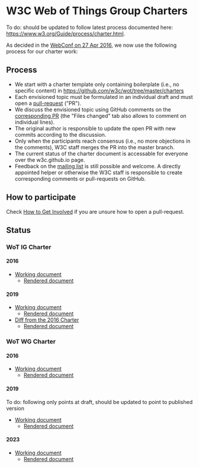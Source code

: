 # W3C Web of Things Group Charters

To do: should be updated to follow latest process documented here: https://www.w3.org/Guide/process/charter.html.

As decided in the [WebConf on 27 Apr 2016](https://www.w3.org/2016/04/27-wot-minutes.html), we now use the following process for our charter work:

## Process

* We start with a charter template only containing boilerplate (i.e., no specific content) in https://github.com/w3c/wot/tree/master/charters
* Each envisioned topic must be formulated in an individual draft and must open a [pull-request](https://help.github.com/articles/using-pull-requests/) ("PR").
* We discuss the envisioned topic using GitHub comments on the [corresponding PR](https://github.com/w3c/wot/pulls) (the "Files changed" tab also allows to comment on individual lines).
* The original author is responsible to update the open PR with new commits according to the discussion.
* Only when the participants reach consensus (i.e., no more objections in the comments), W3C staff merges the PR into the master branch.
* The current status of the charter document is accessable for everyone over the w3c.github.io page.
* Feedback on the [mailing list](https://lists.w3.org/Archives/Public/public-wot-ig/) is still possible and welcome. A directly appointed helper or otherwise the W3C staff is responsible to create corresponding comments or pull-requests on GitHub.

## How to participate

Check [How to Get Involved](https://github.com/w3c/wot#how-to-get-involved) if you are unsure how to open a pull-request.

## Status

### WoT IG Charter

#### 2016
* [Working document](https://github.com/w3c/wot/blob/master/charters/wot-ig-2016.html)
  * [Rendered document](http://w3c.github.io/wot/charters/wot-ig-2016.html)

#### 2019
* [Working document](https://github.com/w3c/wot/blob/master/charters/wot-ig-2019.html)
  * [Rendered document](http://w3c.github.io/wot/charters/wot-ig-2019.html)
* [Diff from the 2016 Charter](https://github.com/w3c/wot/blob/master/charters/diff.html)
  * [Rendered document](http://w3c.github.io/wot/charters/diff.html)

### WoT WG Charter

#### 2016

* [Working document](https://github.com/w3c/wot/blob/master/charters/wot-wg-2016.html)
  * [Rendered document](http://w3c.github.io/wot/charters/wot-wg-2016.html)

#### 2019

To do: following only points at draft, should be updated to point to published version

* [Working document](https://github.com/w3c/wot/blob/master/charters/wot-wg-charter-draft-2019.html)
  * [Rendered document](https://cdn.statically.io/gh/w3c/wot/master/charters/wot-wg-charter-draft-2019.html?env=dev)

#### 2023

* [Working document](https://github.com/w3c/wot/blob/master/charters/wot-wg-2023-draft.html)
  * [Rendered document](https://cdn.statically.io/gh/w3c/wot/main/charters/wot-wg-2023-draft?env=dev)
  
